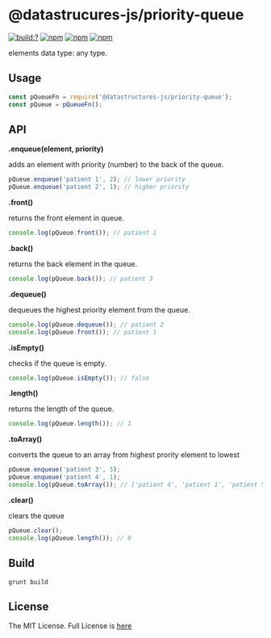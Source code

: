 # @datastrucures-js/priority-queue

[![build:?](https://travis-ci.org/datastructures-js/priority-queue.svg?branch=master)](https://travis-ci.org/datastructures-js/priority-queue) 
[![npm](https://img.shields.io/npm/v/@datastructures-js/priority-queue.svg)](https://www.npmjs.com/package/@datastructures-js/priority-queue)
[![npm](https://img.shields.io/npm/dm/@datastructures-js/priority-queue.svg)](https://www.npmjs.com/package/@datastructures-js/priority-queue) [![npm](https://img.shields.io/badge/node-%3E=%206.0-blue.svg)](https://www.npmjs.com/package/@datastructures-js/priority-queue)

elements data type: any type.

## Usage
```js
const pQueueFn = require('@datastructures-js/priority-queue');
const pQueue = pQueueFn();
```

## API

**.enqueue(element, priority)** 

adds an element with priority (number) to the back of the queue.
```javascript
pQueue.enqueue('patient 1', 2); // lower priority
pQueue.enqueue('patient 2', 1); // higher priority
```

**.front()** 

returns the front element in queue.
```javascript
console.log(pQueue.front()); // patient 1
```

**.back()** 

returns the back element in the queue.
```javascript
console.log(pQueue.back()); // patient 3
```

**.dequeue()** 

dequeues the highest priority element from the queue.
```javascript
console.log(pQueue.dequeue()); // patient 2
console.log(pQueue.front()); // patient 1
```

**.isEmpty()** 

checks if the queue is empty.
```javascript
console.log(pQueue.isEmpty()); // false
```

**.length()** 

returns the length of the queue.
```javascript
console.log(pQueue.length()); // 1
```

**.toArray()** 

converts the queue to an array from highest prority element to lowest
```javascript
pQueue.enqueue('patient 3', 5);
pQueue.enqueue('patient 4', 1);
console.log(pQueue.toArray()); // ['patient 4', 'patient 1', 'patient 5']
```

**.clear()** 

clears the queue
```javascript
pQueue.clear();
console.log(pQueue.length()); // 0
```

## Build
```
grunt build
```

## License
The MIT License. Full License is [here](https://github.com/datastructures-js/priority-queue/blob/master/LICENSE)
